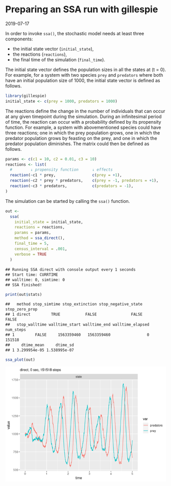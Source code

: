 Preparing an SSA run with gillespie
================
2019-07-17

<!-- github markdown built using 
rmarkdown::render("vignettes/preparing_a_run.Rmd", output_format = "github_document")
-->

In order to invoke `ssa()`, the stochastic model needs at least three
components:

  - the initial state vector (`initial_state`),
  - the reactions (`reactions`),
  - the final time of the simulation (`final_time`).

The initial state vector defines the population sizes in all the states
at \(t = 0\). For example, for a system with two species `prey` and
`predators` where both have an initial population size of 1000, the
initial state vector is defined as follows.

``` r
library(gillespie)
initial_state <- c(prey = 1000, predators = 1000)
```

The reactions define the change in the number of individuals that can
occur at any given timepoint during the simulation. During an
infinitesimal period of time, the reaction can occur with a probability
defined by its propensity function. For example, a system with
abovementioned species could have three reactions; one in which the prey
population grows, one in which the predator population grows by feasting
on the prey, and one in which the predator population diminishes. The
matrix could then be defined as follows.

``` r
params <- c(c1 = 10, c2 = 0.01, c3 = 10)
reactions <- list(
  #        ↓ propensity function      ↓ effects                        ↓ name for reaction
  reaction(~c1 * prey,                c(prey = +1),                    name = "prey_up"),
  reaction(~c2 * prey * predators,    c(prey = -1, predators = +1),    name = "predation"),
  reaction(~c3 * predators,           c(predators = -1),               name = "pred_down")
)
```

The simulation can be started by calling the `ssa()` function.

``` r
out <- 
  ssa(
    initial_state = initial_state,
    reactions = reactions,
    params = params,
    method = ssa_direct(),
    final_time = 5,
    census_interval = .001,
    verbose = TRUE
  )
```

    ## Running SSA direct with console output every 1 seconds
    ## Start time: CURRTIME
    ## walltime: 0, simtime: 0
    ## SSA finished!

``` r
print(out$stats)
```

    ##   method stop_simtime stop_extinction stop_negative_state stop_zero_prop
    ## 1 direct         TRUE           FALSE               FALSE          FALSE
    ##   stop_walltime walltime_start walltime_end walltime_elapsed num_steps
    ## 1         FALSE     1563359460   1563359460                0    151518
    ##     dtime_mean     dtime_sd
    ## 1 3.299954e-05 1.538995e-07

``` r
ssa_plot(out)
```

![](preparing_a_run_files/figure-gfm/unnamed-chunk-5-1.png)<!-- -->
